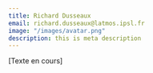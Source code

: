 ```yaml
---
title: Richard Dusseaux
email: richard.dusseaux@latmos.ipsl.fr
image: "/images/avatar.png"
description: this is meta description
---
```


<div align="left">[Texte en cours]</div>
